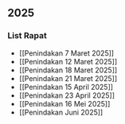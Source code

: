 ## 2025
### List Rapat
- [[Penindakan 7 Maret 2025]]
- [[Penindakan 12 Maret 2025]]
- [[Penindakan 18 Maret 2025]]
- [[Penindakan 21 Maret 2025]]
- [[Penindakan 15 April 2025]]
- [[Penindakan 23 April 2025]]
- [[Penindakan 16 Mei 2025]]
- [[Penindakan Juni 2025]]